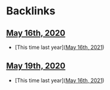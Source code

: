 
# Backlinks
## [May 16th, 2020](<May 16th, 2020.md>)
- [This time last year]([May 16th, 2021](<May 16th, 2021.md>))

## [May 19th, 2020](<May 19th, 2020.md>)
- [This time last year]([May 16th, 2021](<May 16th, 2021.md>))

